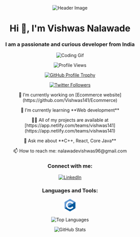 <!-- Replace the header image with your preferred header image -->
<p align="center">
  <img src="https://images.unsplash.com/photo-1580927752452-89d86da3fa0a?ixlib=rb-4.0.3&ixid=M3wxMjA3fDB8MHxzZWFyY2h8OHx8Y29kaW5nfGVufDB8fDB8fHww&auto=format&fit=crop&w=500&q=60" width="800" height="400" object-fit="contain" alt="Header Image">
</p>

<h1 align="center">Hi 👋, I'm Vishwas Nalawade</h1>
<h3 align="center">I am a passionate and curious developer from India</h3>

<p align="center">
  <img src="https://media3.giphy.com/media/7uDtQm2jKdS0VGLg46/giphy.gif?cid=ecf05e47anti3bajk7i4jexxz8coez1nsogytnl75qa5wwbe&ep=v1_gifs_search&rid=giphy.gif&ct=g" width="400" alt="Coding Gif">
</p>

<p align="center">
  <img src="https://komarev.com/ghpvc/?username=vishwas141&label=Profile%20views&color=0e75b6&style=flat" alt="Profile Views">
</p>

<p align="center">
  <a href="https://github.com/ryo-ma/github-profile-trophy">
    <img src="https://github-profile-trophy.vercel.app/?username=vishwas141" alt="GitHub Profile Trophy">
  </a>
</p>

<p align="center">
  <a href="https://twitter.com/" target="blank">
    <img src="https://img.shields.io/twitter/follow/?logo=twitter&style=for-the-badge" alt="Twitter Followers">
  </a>
</p>

<p align="center">
  🔭 I’m currently working on [Ecommerce website](https://github.com/Vishwas141/Ecommerce)
</p>

<p align="center">
  🌱 I’m currently learning **Web development**
</p>

<p align="center">
  👨‍💻 All of my projects are available at [https://app.netlify.com/teams/vishwas141](https://app.netlify.com/teams/vishwas141)
</p>

<p align="center">
  💬 Ask me about **C++, React, Core Java**
</p>

<p align="center">
  📫 How to reach me: nalawadevishwas96@gmail.com
</p>

<h3 align="center">Connect with me:</h3>
<p align="center">
  <a href="https://linkedin.com/in/vishwas-nalawade-106672229" target="blank">
    <img src="https://raw.githubusercontent.com/rahuldkjain/github-profile-readme-generator/master/src/images/icons/Social/linked-in-alt.svg" alt="LinkedIn" height="30" width="40" />
  </a>
  <!-- Add more social media icons here -->
  <!-- For example: -->
  <!-- <a href="https://twitter.com/your_username" target="blank">
    <img src="https://img.shields.io/twitter/follow/your_username?style=social" alt="Twitter" />
  </a> -->
</p>

<h3 align="center">Languages and Tools:</h3>
<p align="center">
  <a href="https://www.cprogramming.com/" target="_blank" >
    <img src="https://raw.githubusercontent.com/devicons/devicon/master/icons/c/c-original.svg" alt="C" width="40" height="40" />
  </a>
  <!-- Add more icons here for other languages and tools -->
</p>

<p align="center">
  <img src="https://github-readme-stats.vercel.app/api/top-langs?username=vishwas141&show_icons=true&locale=en&layout=compact" alt="Top Languages" />
</p>

<p align="center">
  <!-- Animated GitHub stats -->
  <img src="https://github-readme-stats.vercel.app/api?username=vishwas141&show_icons=true&locale=en&theme=vue&include_all_commits=true&count_private=true&hide=prs,issues" alt="GitHub Stats" />
</p>

<p align="center">
  <img src="https://github-readme-st
